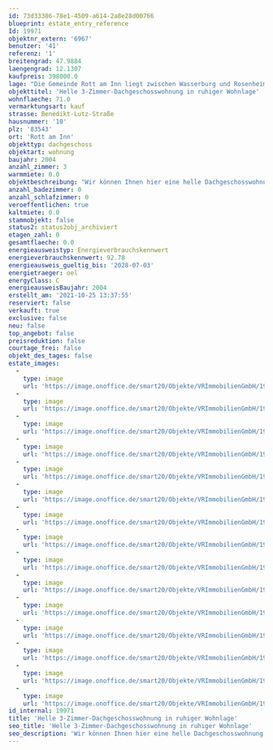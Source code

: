 ```yaml
---
id: 73d33386-78e1-4509-a614-2a8e28d00766
blueprint: estate_entry_reference
Id: 19971
objektnr_extern: '6967'
benutzer: '41'
referenz: '1'
breitengrad: 47.9884
laengengrad: 12.1307
kaufpreis: 398000.0
lage: "Die Gemeinde Rott am Inn liegt zwischen Wasserburg und Rosenheim oberhalb des sog. \"Rosenheimer Beckens\". \r\nRott hat ca. 4100 Einwohner und verfügt über eine gute Infrastruktur, alle Einkaufsmöglichkeiten, Bücherei, Banken sowie Kindergarten und Grund- und Mittelschule. Außerdem sorgen ein reichhaltiges Freizeitangebot und vielfältige Gastronomie für Abwechslung. \r\nMehrere Ärzte, Apotheken, Massagepraxen und Physiotherapeuten garantieren für Gesundheit und Wohlbefinden.  \r\n\r\nRott ist vor allem durch seine Kirche (Rokoko), die Teil eines ehemaligen Benediktinerklosters ist, bekannt. Lengdorf ist verkehrsgünstig an der B15 sowie an der Bahnstrecke Rosenheim-Mühldorf gelegen."
objekttitel: 'Helle 3-Zimmer-Dachgeschosswohnung in ruhiger Wohnlage'
wohnflaeche: 71.0
vermarktungsart: kauf
strasse: Benedikt-Lutz-Straße
hausnummer: '10'
plz: '83543'
ort: 'Rott am Inn'
objekttyp: dachgeschoss
objektart: wohnung
baujahr: 2004
anzahl_zimmer: 3
warmmiete: 0.0
objektbeschreibung: "Wir können Ihnen hier eine helle Dachgeschosswohnung in einer kleinen gepflegten Wohnanlage, in guter und ruhiger und trotzdem zentrumsnaher Wohnlage anbieten.\r\n\r\nSie hat einen großen, vom Wohnzimmer aus begehbaren Südbalkon und einen kleineren nach Westen ausgerichteten, welcher vor dem Schlafzimmer angebracht ist.\r\n\r\nDie ganze Wohnung ist mit hellem Laminat sowie einem Sichtdachstuhl ausgestattet. Das Bad mit Wanne und Dusche hat ein neues Dachflächenfenster.\r\n\r\nDie Wohnung ist komplett mit Fußbodenheizung beheizt, im Bad befindet sich zusätzlich ein Handtuchheizkörper.\r\n\r\nPraktische Speicherabteile sind direkt von der Wohnung erreichbar, zusätzlich gibt es einen großen, gemauerten Kellerraum mit eigenem Stromanschluss.\r\n\r\nZur Wohnung gehört weiterhin ein Stellplatz in der Tiefgarage sowie ein weiterer im Freien."
anzahl_badezimmer: 0
anzahl_schlafzimmer: 0
veroeffentlichen: true
kaltmiete: 0.0
stammobjekt: false
status2: status2obj_archiviert
etagen_zahl: 0
gesamtflaeche: 0.0
energieausweistyp: Energieverbrauchskennwert
energieverbrauchskennwert: 92.78
energieausweis_gueltig_bis: '2028-07-03'
energietraeger: oel
energyClass: C
energieausweisBaujahr: 2004
erstellt_am: '2021-10-25 13:37:55'
reserviert: false
verkauft: true
exclusive: false
neu: false
top_angebot: false
preisreduktion: false
courtage_frei: false
objekt_des_tages: false
estate_images:
  -
    type: image
    url: 'https://image.onoffice.de/smart20/Objekte/VRImmobilienGmbH/19971/f64b0883-cf41-411b-b89f-1c95c8e2d2ab.jpg'
  -
    type: image
    url: 'https://image.onoffice.de/smart20/Objekte/VRImmobilienGmbH/19971/889fa489-222d-45d1-b23c-4186199c448e.jpg'
  -
    type: image
    url: 'https://image.onoffice.de/smart20/Objekte/VRImmobilienGmbH/19971/73da09f3-7687-4b6d-bbcb-fdc0afe1e22b.jpg'
  -
    type: image
    url: 'https://image.onoffice.de/smart20/Objekte/VRImmobilienGmbH/19971/d3785bcd-cc30-4edf-b199-492fd246f20b.jpg'
  -
    type: image
    url: 'https://image.onoffice.de/smart20/Objekte/VRImmobilienGmbH/19971/6990cea5-d5b1-448f-9e4d-3408bc536b20.jpg'
  -
    type: image
    url: 'https://image.onoffice.de/smart20/Objekte/VRImmobilienGmbH/19971/897928c6-4c81-4f2e-ade3-3e8e15b6cf16.jpg'
  -
    type: image
    url: 'https://image.onoffice.de/smart20/Objekte/VRImmobilienGmbH/19971/3638047d-6753-4be7-a3d3-1633b93778e7.jpg'
  -
    type: image
    url: 'https://image.onoffice.de/smart20/Objekte/VRImmobilienGmbH/19971/1381b821-3a41-4040-956c-78aae03c13f0.jpg'
  -
    type: image
    url: 'https://image.onoffice.de/smart20/Objekte/VRImmobilienGmbH/19971/bc2642fe-6e18-46ba-8853-1389f5044f2a.jpg'
  -
    type: image
    url: 'https://image.onoffice.de/smart20/Objekte/VRImmobilienGmbH/19971/f04d8c15-e66a-400b-8731-b3286682c2e9.jpg'
  -
    type: image
    url: 'https://image.onoffice.de/smart20/Objekte/VRImmobilienGmbH/19971/2c867263-b69e-46b1-8914-c19e900403f4.jpg'
  -
    type: image
    url: 'https://image.onoffice.de/smart20/Objekte/VRImmobilienGmbH/19971/74d78a1f-f41b-4851-9a1d-d11c1365e0e0.jpg'
  -
    type: image
    url: 'https://image.onoffice.de/smart20/Objekte/VRImmobilienGmbH/19971/8b501dfe-01bb-49e4-bce0-0c5d70945253.jpg'
  -
    type: image
    url: 'https://image.onoffice.de/smart20/Objekte/VRImmobilienGmbH/19971/91856977-9c66-4ec8-837f-828704eb4869.jpg'
  -
    type: image
    url: 'https://image.onoffice.de/smart20/Objekte/VRImmobilienGmbH/19971/705ffbb9-deb1-4b7c-8935-3cfee1031a76.jpg'
id_internal: 19971
title: 'Helle 3-Zimmer-Dachgeschosswohnung in ruhiger Wohnlage'
seo_title: 'Helle 3-Zimmer-Dachgeschosswohnung in ruhiger Wohnlage'
seo_description: 'Wir können Ihnen hier eine helle Dachgeschosswohnung in einer kleinen gepflegten Wohnanlage, in guter und ruhiger und trotzdem zentrumsnaher Wohnlage anbieten.'
---
```

